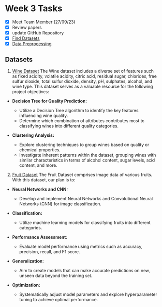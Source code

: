 # Week 3 Tasks

- [x] Meet Team Member (27/09/23)
- [x] Review papers
- [x] update GitHub Repository 
- [x] [Find Datasets](https://github.com/dmml-heriot-watt/group-coursework-dmml_cw/tree/main/data)
- [x] [Data Preprocessing](https://github.com/dmml-heriot-watt/group-coursework-dmml_cw/blob/main/notebooks/MergeWineDataset.ipynb)

## Datasets
1. [Wine Dataset](https://github.com/dmml-heriot-watt/group-coursework-dmml_cw/tree/main/data/wine%20quality)
The Wine dataset includes a diverse set of features such as fixed acidity, volatile acidity, citric acid, residual sugar, chlorides, free sulfur dioxide, total sulfur dioxide, density, pH, sulphates, alcohol, and wine type. This dataset serves as a valuable resource for the following project objectives:

-  **Decision Tree for Quality Prediction:**
    
    -   Utilize a Decision Tree algorithm to identify the key features influencing wine quality.
    -   Determine which combination of attributes contributes most to classifying wines into different quality categories.
-  **Clustering Analysis:**
    
    -   Explore clustering techniques to group wines based on quality or chemical properties.
    -   Investigate inherent patterns within the dataset, grouping wines with similar characteristics in terms of alcohol content, sugar levels, acid content, and more.
2. [Fruit Dataset](https://github.com/dmml-heriot-watt/group-coursework-dmml_cw/tree/main/data/fruits-360-original-size)
The Fruit Dataset comprises image data of various fruits. With this dataset, our plan is to:

-  **Neural Networks and CNN:**
    
    -   Develop and implement Neural Networks and Convolutional Neural Networks (CNN) for image classification.
- **Classification:**
    
    -   Utilize machine learning models for classifying fruits into different categories.
- **Performance Assessment:**
    
    -   Evaluate model performance using metrics such as accuracy, precision, recall, and F1 score.
- **Generalization:**
    
    -   Aim to create models that can make accurate predictions on new, unseen data beyond the training set.
-  **Optimization:**
    
    -   Systematically adjust model parameters and explore hyperparameter tuning to achieve optimal performance.


